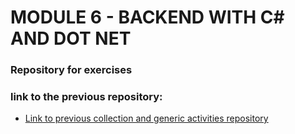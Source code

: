 # MODULE 6 - BACKEND WITH C# AND DOT NET

### Repository for exercises

### link to the previous repository:

* [Link to previous collection and generic activities repository](https://github.com/ferd-dev/Module-VI)